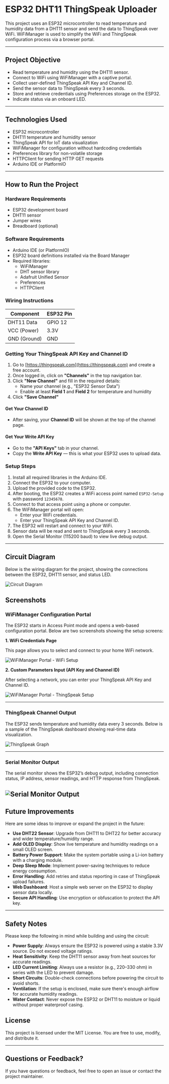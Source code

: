 # ESP32 DHT11 ThingSpeak Uploader

This project uses an ESP32 microcontroller to read temperature and humidity data from a DHT11 sensor and send the data to ThingSpeak over WiFi. WiFiManager is used to simplify the WiFi and ThingSpeak configuration process via a browser portal.

---

## Project Objective

- Read temperature and humidity using the DHT11 sensor.
- Connect to WiFi using WiFiManager with a captive portal.
- Collect user-defined ThingSpeak API Key and Channel ID.
- Send the sensor data to ThingSpeak every 3 seconds.
- Store and retrieve credentials using Preferences storage on the ESP32.
- Indicate status via an onboard LED.

---

## Technologies Used

- ESP32 microcontroller
- DHT11 temperature and humidity sensor
- ThingSpeak API for IoT data visualization
- WiFiManager for configuration without hardcoding credentials
- Preferences library for non-volatile storage
- HTTPClient for sending HTTP GET requests
- Arduino IDE or PlatformIO

---

## How to Run the Project

### Hardware Requirements

- ESP32 development board
- DHT11 sensor
- Jumper wires
- Breadboard (optional)

### Software Requirements

- Arduino IDE (or PlatformIO)
- ESP32 board definitions installed via the Board Manager
- Required libraries:
  - WiFiManager
  - DHT sensor library
  - Adafruit Unified Sensor
  - Preferences
  - HTTPClient

### Wiring Instructions

| Component     | ESP32 Pin |
|---------------|-----------|
| DHT11 Data    | GPIO 12   |
| VCC (Power)   | 3.3V      |
| GND (Ground)  | GND       |

### Getting Your ThingSpeak API Key and Channel ID

1. Go to [https://thingspeak.com](https://thingspeak.com) and create a free account.
2. Once logged in, click on **"Channels"** in the top navigation bar.
3. Click **"New Channel"** and fill in the required details:
   - Name your channel (e.g., "ESP32 Sensor Data")
   - Enable at least **Field 1** and **Field 2** for temperature and humidity
4. Click **"Save Channel"**

#### Get Your Channel ID
- After saving, your **Channel ID** will be shown at the top of the channel page.

#### Get Your Write API Key
- Go to the **"API Keys"** tab in your channel.
- Copy the **Write API Key** — this is what your ESP32 uses to upload data.

### Setup Steps

1. Install all required libraries in the Arduino IDE.
2. Connect the ESP32 to your computer.
3. Upload the provided code to the ESP32.
4. After booting, the ESP32 creates a WiFi access point named `ESP32-Setup` with password `12345678`.
5. Connect to that access point using a phone or computer.
6. The WiFiManager portal will open:
   - Enter your WiFi credentials.
   - Enter your ThingSpeak API Key and Channel ID.
7. The ESP32 will restart and connect to your WiFi.
8. Sensor data will be read and sent to ThingSpeak every 3 seconds.
9. Open the Serial Monitor (115200 baud) to view live debug output.

---

## Circuit Diagram

Below is the wiring diagram for the project, showing the connections between the ESP32, DHT11 sensor, and status LED.

![Circuit Diagram](circuit-diagram.png)

## Screenshots

### WiFiManager Configuration Portal

The ESP32 starts in Access Point mode and opens a web-based configuration portal. Below are two screenshots showing the setup screens:

**1. WiFi Credentials Page**

This page allows you to select and connect to your home WiFi network.

![WiFiManager Portal - WiFi Setup](wifimanager-portal.png)

**2. Custom Parameters Input (API Key and Channel ID)**

After selecting a network, you can enter your ThingSpeak API Key and Channel ID.

![WiFiManager Portal - ThingSpeak Setup](wifimanager1-credentials.png)

---

### ThingSpeak Channel Output

The ESP32 sends temperature and humidity data every 3 seconds. Below is a sample of the ThingSpeak dashboard showing real-time data visualization.

![ThingSpeak Graph](thingspeak.png)

---

### Serial Monitor Output

The serial monitor shows the ESP32’s debug output, including connection status, IP address, sensor readings, and HTTP response from ThingSpeak.

![Serial Monitor Output](serial-monitor-output.png)
---

## Future Improvements

Here are some ideas to improve or expand the project in the future:

- **Use DHT22 Sensor**: Upgrade from DHT11 to DHT22 for better accuracy and wider temperature/humidity range.
- **Add OLED Display**: Show live temperature and humidity readings on a small OLED screen.
- **Battery Power Support**: Make the system portable using a Li-ion battery with a charging module.
- **Deep Sleep Mode**: Implement power-saving techniques to reduce energy consumption.
- **Error Handling**: Add retries and status reporting in case of ThingSpeak upload failures.
- **Web Dashboard**: Host a simple web server on the ESP32 to display sensor data locally.
- **Secure API Handling**: Use encryption or obfuscation to protect the API key.

---

## Safety Notes

Please keep the following in mind while building and using the circuit:

- **Power Supply**: Always ensure the ESP32 is powered using a stable 3.3V source. Do not exceed voltage ratings.
- **Heat Sensitivity**: Keep the DHT11 sensor away from heat sources for accurate readings.
- **LED Current Limiting**: Always use a resistor (e.g., 220–330 ohm) in series with the LED to prevent damage.
- **Short Circuits**: Double-check connections before powering the circuit to avoid shorts.
- **Ventilation**: If the setup is enclosed, make sure there's enough airflow for accurate humidity readings.
- **Water Contact**: Never expose the ESP32 or DHT11 to moisture or liquid without proper waterproof casing.


## License

This project is licensed under the MIT License. You are free to use, modify, and distribute it.

---

## Questions or Feedback?

If you have questions or feedback, feel free to open an issue or contact the project maintainer.
